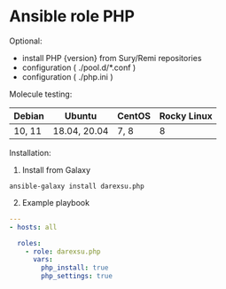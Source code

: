 # Ansible role PHP 

Optional:

  - install PHP {version} from Sury/Remi repositories
  - configuration ( ./pool.d/*.conf ) 
  - configuration ( ./php.ini )

Molecule testing:

|    Debian     |    Ubuntu     |    CentOS     |  Rocky Linux |
| ------------- | ------------- | ------------- | ------------ |
|   10, 11      | 18.04, 20.04  |     7, 8      |      8       |


Installation:

1) Install from Galaxy
```
ansible-galaxy install darexsu.php
```
2) Example playbook

```yaml
---
- hosts: all

  roles:
    - role: darexsu.php
      vars:
        php_install: true
        php_settings: true
```